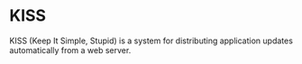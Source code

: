 KISS
====

KISS (Keep It Simple, Stupid) is a system for distributing application updates automatically from a web server.
